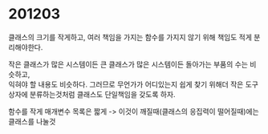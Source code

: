 # 201203

클래스의 크기를 작게하고, 여러 책임을 가지는 함수를 가지지 않기 위해 책임도 적게 분리해야한다.

작은 클래스가 많은 시스템이든 큰 클래스가 많은 시스템이든 돌아가는 부품의 수는 비슷하고,<br/>
익혀야 할 내용도 비슷하다. 그러므로 무언가가 어디있는지 쉽게 찾기 위해더 작은 도구상자에 분류하는것처럼 클래스도 단일책임을 갖도록 하자.

함수를 작게 매개변수 목록은 짧게 -> 이것이 깨질때(클래스의 응집력이 떨어질때)에는 클래스를 나눌것